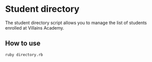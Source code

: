 # Student directory #
The student directory script allows you to manage the list of students enrolled at Villains Academy.

## How to use ##
```shell
ruby directory.rb
```
